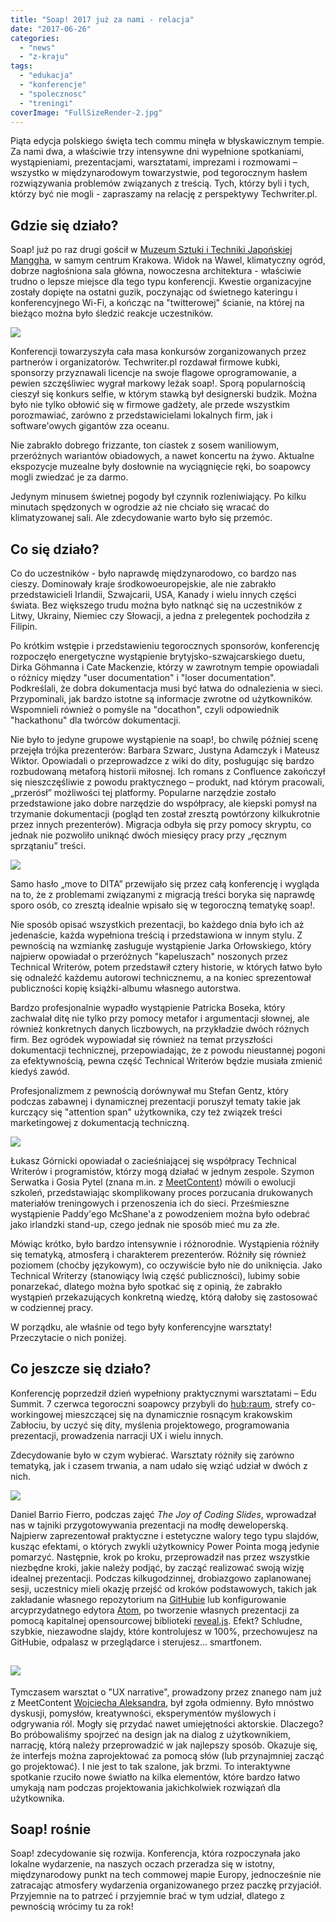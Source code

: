 ```yaml
---
title: "Soap! 2017 już za nami - relacja"
date: "2017-06-26"
categories:
  - "news"
  - "z-kraju"
tags:
  - "edukacja"
  - "konferencje"
  - "spolecznosc"
  - "treningi"
coverImage: "FullSizeRender-2.jpg"
---
```


Piąta edycja polskiego święta tech commu minęła w błyskawicznym tempie. Za nami dwa, a właściwie trzy intensywne dni wypełnione spotkaniami, wystąpieniami, prezentacjami, warsztatami, imprezami i rozmowami – wszystko w międzynarodowym towarzystwie, pod tegorocznym hasłem rozwiązywania problemów związanych z treścią. Tych, którzy byli i tych, którzy być nie mogli - zapraszamy na relację z perspektywy Techwriter.pl.

## Gdzie się działo?

Soap! już po raz drugi gościł w [Muzeum Sztuki i Techniki Japońskiej Manggha](http://manggha.pl/), w samym centrum Krakowa. Widok na Wawel, klimatyczny ogród, dobrze nagłośniona sala główna, nowoczesna architektura - właściwie trudno o lepsze miejsce dla tego typu konferencji. Kwestie organizacyjne zostały dopięte na ostatni guzik, poczynając od świetnego kateringu i konferencyjnego Wi-Fi, a kończąc na "twitterowej" ścianie, na której na bieżąco można było śledzić reakcje uczestników.



[![](images/soap_2017_tweet2.png)](http://techwriter.pl/wp-content/uploads/2017/06/soap_2017_tweet2.png)

Konferencji towarzyszyła cała masa konkursów zorganizowanych przez partnerów i organizatorów. Techwriter.pl rozdawał firmowe kubki, sponsorzy przyznawali licencje na swoje flagowe oprogramowanie, a pewien szczęśliwiec wygrał markowy leżak soap!. Sporą popularnością cieszył się konkurs selfie, w którym stawką był designerski budzik. Można było nie tylko obłowić się w firmowe gadżety, ale przede wszystkim porozmawiać, zarówno z przedstawicielami lokalnych firm, jak i software'owych gigantów zza oceanu.

Nie zabrakło dobrego frizzante, ton ciastek z sosem waniliowym, przeróżnych wariantów obiadowych, a nawet koncertu na żywo. Aktualne ekspozycje muzealne były dosłownie na wyciągnięcie ręki, bo soapowcy mogli zwiedzać je za darmo.

Jedynym minusem świetnej pogody był czynnik rozleniwiający. Po kilku minutach spędzonych w ogrodzie aż nie chciało się wracać do klimatyzowanej sali. Ale zdecydowanie warto było się przemóc.

## Co się działo?

Co do uczestników - było naprawdę międzynarodowo, co bardzo nas cieszy. Dominowały kraje środkowoeuropejskie, ale nie zabrakło przedstawicieli Irlandii, Szwajcarii, USA, Kanady i wielu innych części świata. Bez większego trudu można było natknąć się na uczestników z Litwy, Ukrainy, Niemiec czy Słowacji, a jedna z prelegentek pochodziła z Filipin.

Po krótkim wstępie i przedstawieniu tegorocznych sponsorów, konferencję rozpoczęło energetyczne wystąpienie brytyjsko-szwajcarskiego duetu, Dirka Göhmanna i Cate Mackenzie, którzy w zawrotnym tempie opowiadali o różnicy między "user documentation" i "loser documentation". Podkreślali, że dobra dokumentacja musi być łatwa do odnalezienia w sieci. Przypominali, jak bardzo istotne są informacje zwrotne od użytkowników. Wspomnieli również o pomyśle na "docathon", czyli odpowiednik "hackathonu" dla twórców dokumentacji.

Nie było to jedyne grupowe wystąpienie na soap!, bo chwilę później scenę przejęła trójka prezenterów: Barbara Szwarc, Justyna Adamczyk i Mateusz Wiktor. Opowiadali o przeprowadzce z wiki do dity, posługując się bardzo rozbudowaną metaforą historii miłosnej. Ich romans z Confluence zakończył się nieszczęśliwie z powodu praktycznego – produkt, nad którym pracowali, „przerósł” możliwości tej platformy. Popularne narzędzie zostało przedstawione jako dobre narzędzie do współpracy, ale kiepski pomysł na trzymanie dokumentacji (pogląd ten został zresztą powtórzony kilkukrotnie przez innych prezenterów). Migracja odbyła się przy pomocy skryptu, co jednak nie pozwoliło uniknąć dwóch miesięcy pracy przy „ręcznym sprzątaniu” treści.

[![](images/IMG_2445-2-1024x768.jpg)](http://techwriter.pl/wp-content/uploads/2017/06/IMG_2445-2.jpg)

Samo hasło „move to DITA” przewijało się przez całą konferencję i wygląda na to, że z problemami związanymi z migracją treści boryka się naprawdę sporo osób, co zresztą idealnie wpisało się w tegoroczną tematykę soap!.

Nie sposób opisać wszystkich prezentacji, bo każdego dnia było ich aż jedenaście, każda wypełniona treścią i przedstawiona w innym stylu. Z pewnością na wzmiankę zasługuje wystąpienie Jarka Orłowskiego, który najpierw opowiadał o przeróżnych "kapeluszach" noszonych przez Technical Writerów, potem przedstawił cztery historie, w których łatwo było się odnaleźć każdemu autorowi technicznemu, a na koniec sprezentował publiczności kopię książki-albumu własnego autorstwa.

Bardzo profesjonalnie wypadło wystąpienie Patricka Boseka, który zachwalał ditę nie tylko przy pomocy metafor i argumentacji słownej, ale również konkretnych danych liczbowych, na przykładzie dwóch różnych firm. Bez ogródek wypowiadał się również na temat przyszłości dokumentacji technicznej, przepowiadając, że z powodu nieustannej pogoni za efektywnością, pewna część Technical Writerów będzie musiała zmienić kiedyś zawód.

Profesjonalizmem z pewnością dorównywał mu Stefan Gentz, który podczas zabawnej i dynamicznej prezentacji poruszył tematy takie jak kurczący się "attention span" użytkownika, czy też związek treści marketingowej z dokumentacją techniczną.

[![](images/soap_2017_tweet3.png)](http://techwriter.pl/wp-content/uploads/2017/06/soap_2017_tweet3.png)

Łukasz Górnicki opowiadał o zacieśniającej się współpracy Technical Writerów i programistów, którzy mogą działać w jednym zespole. Szymon Serwatka i Gosia Pytel (znana m.in. z [MeetContent](http://techwriter.pl/relacja-z-kolejnej-edycji-krakowskiego-meetcontent/)) mówili o ewolucji szkoleń, przedstawiając skomplikowany proces porzucania drukowanych materiałów treningowych i przenoszenia ich do sieci. Prześmieszne wystąpienie Paddy'ego McShane'a z powodzeniem można było odebrać jako irlandzki stand-up, czego jednak nie sposób mieć mu za złe.

Mówiąc krótko, było bardzo intensywnie i różnorodnie. Wystąpienia różniły się tematyką, atmosferą i charakterem prezenterów. Różniły się również poziomem (choćby językowym), co oczywiście było nie do uniknięcia. Jako Technical Writerzy (stanowiący lwią część publiczności), lubimy sobie ponarzekać, dlatego można było spotkać się z opinią, że zabrakło wystąpień przekazujących konkretną wiedzę, którą dałoby się zastosować w codziennej pracy.

W porządku, ale właśnie od tego były konferencyjne warsztaty! Przeczytacie o nich poniżej.

## Co jeszcze się działo?

Konferencję poprzedził dzień wypełniony praktycznymi warsztatami – Edu Summit. 7 czerwca tegoroczni soapowcy przybyli do [hub:raum](https://www.hubraum.com/), strefy co-workingowej mieszczącej się na dynamicznie rosnącym krakowskim Zabłociu, by uczyć się dity, myślenia projektowego, programowania prezentacji, prowadzenia narracji UX i wielu innych.

Zdecydowanie było w czym wybierać. Warsztaty różniły się zarówno tematyką, jak i czasem trwania, a nam udało się wziąć udział w dwóch z nich.

[![](images/soap_2017_tweet1.png)](http://techwriter.pl/wp-content/uploads/2017/06/soap_2017_tweet1.png)

Daniel Barrio Fierro, podczas zajęć *The Joy of Coding Slides*, wprowadzał nas w tajniki przygotowywania prezentacji na modłę deweloperską. Najpierw zaprezentował praktyczne i estetyczne walory tego typu slajdów, kusząc efektami, o których zwykli użytkownicy Power Pointa mogą jedynie pomarzyć. Następnie, krok po kroku, przeprowadził nas przez wszystkie niezbędne kroki, jakie należy podjąć, by zacząć realizować swoją wizję idealnej prezentacji. Podczas kilkugodzinnej, drobiazgowo zaplanowanej sesji, uczestnicy mieli okazję przejść od kroków podstawowych, takich jak zakładanie własnego repozytorium na [GitHubie](https://github.com/) lub konfigurowanie arcyprzydatnego edytora [Atom](https://atom.io/), po tworzenie własnych prezentacji za pomocą kapitalnej opensourcowej biblioteki [reveal.js](http://lab.hakim.se/reveal-js/). Efekt? Schludne, szybkie, niezawodne slajdy, które kontrolujesz w 100%, przechowujesz na GitHubie, odpalasz w przeglądarce i sterujesz... smartfonem.

## [![](images/IMG_2434-2-1024x768.jpg)](http://techwriter.pl/wp-content/uploads/2017/06/IMG_2434-2.jpg)

Tymczasem warsztat o "UX narrative", prowadzony przez znanego nam już z MeetContent [Wojciecha Aleksandra](http://techwriter.pl/soap-meetcontent-po-raz-drugi-relacja/), był zgoła odmienny. Było mnóstwo dyskusji, pomysłów, kreatywności, eksperymentów myślowych i odgrywania ról. Mogły się przydać nawet umiejętności aktorskie. Dlaczego? Bo próbowaliśmy spojrzeć na design jak na dialog z użytkownikiem, narrację, którą należy przeprowadzić w jak najlepszy sposób. Okazuje się, że interfejs można zaprojektować za pomocą słów (lub przynajmniej zacząć go projektować). I nie jest to tak szalone, jak brzmi. To interaktywne spotkanie rzuciło nowe światło na kilka elementów, które bardzo łatwo umykają nam podczas projektowania jakichkolwiek rozwiązań dla użytkownika.

## Soap! rośnie

Soap! zdecydowanie się rozwija. Konferencja, która rozpoczynała jako lokalne wydarzenie, na naszych oczach przeradza się w istotny, międzynarodowy punkt na tech commowej mapie Europy, jednocześnie nie zatracając atmosfery wydarzenia organizowanego przez paczkę przyjaciół. Przyjemnie na to patrzeć i przyjemnie brać w tym udział, dlatego z pewnością wrócimy tu za rok!
